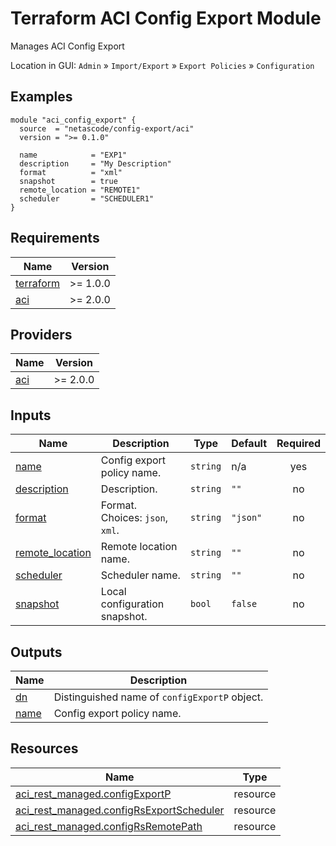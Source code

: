 <!-- BEGIN_TF_DOCS -->
# Terraform ACI Config Export Module

Manages ACI Config Export

Location in GUI:
`Admin` » `Import/Export` » `Export Policies` » `Configuration`

## Examples

```hcl
module "aci_config_export" {
  source  = "netascode/config-export/aci"
  version = ">= 0.1.0"

  name            = "EXP1"
  description     = "My Description"
  format          = "xml"
  snapshot        = true
  remote_location = "REMOTE1"
  scheduler       = "SCHEDULER1"
}
```

## Requirements

| Name | Version |
|------|---------|
| <a name="requirement_terraform"></a> [terraform](#requirement\_terraform) | >= 1.0.0 |
| <a name="requirement_aci"></a> [aci](#requirement\_aci) | >= 2.0.0 |

## Providers

| Name | Version |
|------|---------|
| <a name="provider_aci"></a> [aci](#provider\_aci) | >= 2.0.0 |

## Inputs

| Name | Description | Type | Default | Required |
|------|-------------|------|---------|:--------:|
| <a name="input_name"></a> [name](#input\_name) | Config export policy name. | `string` | n/a | yes |
| <a name="input_description"></a> [description](#input\_description) | Description. | `string` | `""` | no |
| <a name="input_format"></a> [format](#input\_format) | Format. Choices: `json`, `xml`. | `string` | `"json"` | no |
| <a name="input_remote_location"></a> [remote\_location](#input\_remote\_location) | Remote location name. | `string` | `""` | no |
| <a name="input_scheduler"></a> [scheduler](#input\_scheduler) | Scheduler name. | `string` | `""` | no |
| <a name="input_snapshot"></a> [snapshot](#input\_snapshot) | Local configuration snapshot. | `bool` | `false` | no |

## Outputs

| Name | Description |
|------|-------------|
| <a name="output_dn"></a> [dn](#output\_dn) | Distinguished name of `configExportP` object. |
| <a name="output_name"></a> [name](#output\_name) | Config export policy name. |

## Resources

| Name | Type |
|------|------|
| [aci_rest_managed.configExportP](https://registry.terraform.io/providers/CiscoDevNet/aci/latest/docs/resources/rest_managed) | resource |
| [aci_rest_managed.configRsExportScheduler](https://registry.terraform.io/providers/CiscoDevNet/aci/latest/docs/resources/rest_managed) | resource |
| [aci_rest_managed.configRsRemotePath](https://registry.terraform.io/providers/CiscoDevNet/aci/latest/docs/resources/rest_managed) | resource |
<!-- END_TF_DOCS -->
